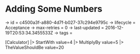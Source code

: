 # Adding Some Numbers

-> id = c4500a3f-a880-4d7f-b027-37c294e9795c
-> lifecycle = Acceptance
-> max-retries = 0
-> last-updated = 2016-12-19T20:53:34.3455533Z
-> tags = 

[Calculator]
|> StartWith value=4
|> MultiplyBy value=5
|> TheValueShouldBe value=20
~~~

